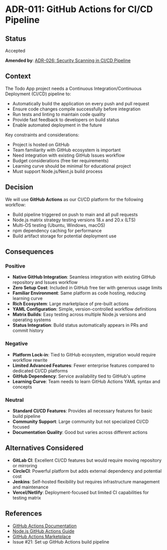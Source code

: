 # ADR-011: GitHub Actions for CI/CD Pipeline

## Status

Accepted

**Amended by**: [ADR-026: Security Scanning in CI/CD Pipeline](026-security-scanning-ci-cd-pipeline.md)

## Context

The Todo App project needs a Continuous Integration/Continuous Deployment (CI/CD) pipeline to:

- Automatically build the application on every push and pull request
- Ensure code changes compile successfully before integration
- Run tests and linting to maintain code quality
- Provide fast feedback to developers on build status
- Enable automated deployment in the future

Key constraints and considerations:

- Project is hosted on GitHub
- Team familiarity with GitHub ecosystem is important
- Need integration with existing GitHub Issues workflow
- Budget considerations (free tier requirements)
- Learning curve should be minimal for educational project
- Must support Node.js/Next.js build process

## Decision

We will use **GitHub Actions** as our CI/CD platform for the following workflow:

- Build pipeline triggered on push to main and all pull requests
- Node.js matrix strategy testing versions 18.x and 20.x (LTS)
- Multi-OS testing (Ubuntu, Windows, macOS)
- npm dependency caching for performance
- Build artifact storage for potential deployment use

## Consequences

### Positive

- **Native GitHub Integration**: Seamless integration with existing GitHub repository and Issues workflow
- **Zero Setup Cost**: Included in GitHub free tier with generous usage limits
- **Familiar Environment**: Same platform as code hosting, reducing learning curve
- **Rich Ecosystem**: Large marketplace of pre-built actions
- **YAML Configuration**: Simple, version-controlled workflow definitions
- **Matrix Builds**: Easy testing across multiple Node.js versions and operating systems
- **Status Integration**: Build status automatically appears in PRs and commit history

### Negative

- **Platform Lock-in**: Tied to GitHub ecosystem, migration would require workflow rewrite
- **Limited Advanced Features**: Fewer enterprise features compared to dedicated CI/CD platforms
- **GitHub Dependency**: Service availability tied to GitHub's uptime
- **Learning Curve**: Team needs to learn GitHub Actions YAML syntax and concepts

### Neutral

- **Standard CI/CD Features**: Provides all necessary features for basic build pipeline
- **Community Support**: Large community but not specialized CI/CD focused
- **Documentation Quality**: Good but varies across different actions

## Alternatives Considered

- **GitLab CI**: Excellent CI/CD features but would require moving repository or mirroring
- **CircleCI**: Powerful platform but adds external dependency and potential cost
- **Jenkins**: Self-hosted flexibility but requires infrastructure management and maintenance
- **Vercel/Netlify**: Deployment-focused but limited CI capabilities for testing matrix

## References

- [GitHub Actions Documentation](https://docs.github.com/en/actions)
- [Node.js GitHub Actions Guide](https://docs.github.com/en/actions/automating-builds-and-tests/building-and-testing-nodejs)
- [GitHub Actions Marketplace](https://github.com/marketplace?type=actions)
- Issue #21: Set up GitHub Actions build pipeline
